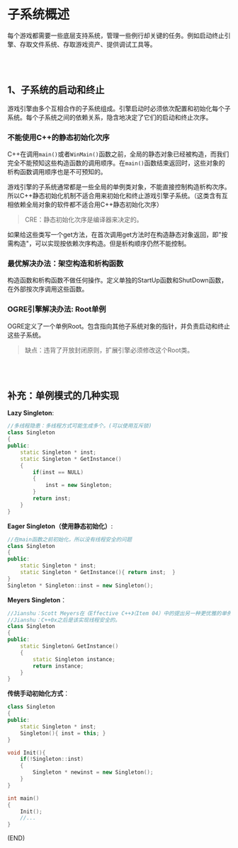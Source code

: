 # 子系统概述  

每个游戏都需要一些底层支持系统，管理一些例行却关键的任务。例如启动终止引擎、存取文件系统、存取游戏资产、提供调试工具等。    

<br />    
<br />    


## 1、子系统的启动和终止  

游戏引擎由多个互相合作的子系统组成。引擎启动时必须依次配置和初始化每个子系统。每个子系统之间的依赖关系，隐含地决定了它们的启动和终止次序。  

### 不能使用C++的静态初始化次序  

C++在调用`main()`或者`WinMain()`函数之前，全局的静态对象已经被构造，而我们完全不能预知这些构造函数的调用顺序。在`main()`函数结束返回时，这些对象的析构函数调用顺序也是不可预知的。    

游戏引擎的子系统通常都是一些全局的单例类对象，不能直接控制构造析构次序。所以C++静态初始化机制不适合用来初始化和终止游戏引擎子系统。（这类含有互相依赖全局对象的软件都不适合用C++静态初始化次序）  

> CRE：静态初始化次序是编译器来决定的。     

如果给这些类写一个get方法，在首次调用get方法时在构造静态对象返回，即"按需构造"，可以实现按依赖次序构造。但是析构顺序仍然不能控制。  

### 最优解决办法：架空构造和析构函数    

构造函数和析构函数不做任何操作。定义单独的StartUp函数和ShutDown函数，在外部按次序调用这些函数。  


### OGRE引擎解决办法: Root单例    

OGRE定义了一个单例Root。包含指向其他子系统对象的指针，并负责启动和终止这些子系统。    
> 缺点：违背了开放封闭原则，扩展引擎必须修改这个Root类。  


<br />    
<br />    




## 补充：单例模式的几种实现    

**Lazy Singleton**:  
```C++
//多线程隐患：多线程方式可能生成多个。(可以使用互斥锁)     
class Singleton
{
public:
    static Singleton * inst;
    static Singleton * GetInstance()
    {
        if(inst == NULL)
        {
            inst = new Singleton;
        }
        return inst; 
    }
}
```  


**Eager Singleton（使用静态初始化）**:    
```C++    
//在main函数之前初始化，所以没有线程安全的问题
class Singleton
{
public:
    static Singleton * inst;
    static Singleton * GetInstance(){ return inst;  }
}
Singleton * Singleton::inst = new Singleton();
```


**Meyers Singleton**：  
```C++    
//Jianshu：Scott Meyers在《Effective C++》（Item 04）中的提出另一种更优雅的单例模式实现，使用local static对象（函数内的static对象）
//Jianshu：C++0x之后是该实现线程安全的。
class Singleton
{
public:
	static Singleton& GetInstance()
	{
		static Singleton instance;
		return instance;
	}
}
```    

**传统手动初始化方式**：    
```C++  
class Singleton
{
public:
    static Singleton * inst;
    Singleton(){ inst = this; }
}

void Init(){
    if(!Singleton::inst)
    {
        Singleton * newinst = new Singleton();
    }
}

int main()
{
    Init();
    //...
}
```  


(END)  